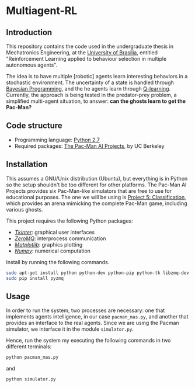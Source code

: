 Multiagent-RL
=============

Introduction
------------

This repository contains the code used in the undergraduate thesis in Mechatronics Engineering, at the [University of Brasilia](http://www.unb.br), entitled "Reinforcement Learning applied to behaviour selection in multiple autonomous agents".

The idea is to have multiple [robotic] agents learn interesting behaviors in a stochastic environment. The uncertainty of a state is handled through [Bayesian Programming](https://en.wikipedia.org/wiki/Bayesian_programming), and the he agents learn through [Q-learning](https://en.wikipedia.org/wiki/Q-learning). Currently, the approach is being tested in the predator-prey problem, a simplified multi-agent situation, to answer: __can the ghosts learn to get the Pac-Man?__

Code structure
--------------

* Programming language: [Python 2.7](http://www.python.org)
* Required packages: [The Pac-Man AI Projects](http://ai.berkeley.edu/project_overview.html), by UC Berkeley

Installation
------------

This assumes a GNU/Unix distribution (Ubuntu), but everything is in Pỳthon so the setup shouldn't be too different for other platforms. The Pac-Man AI Projects provides six Pac-Man-like simulators that are free to use for educational purposes. The one we will be using is [Project 5: Classification](http://ai.berkeley.edu/classification.html), which provides an arena mimicking the complete Pac-Man game, including various ghosts.

This project requires the following Python packages:

* *[Tkinter](https://docs.python.org/2/library/tkinter.html)*: graphical user interfaces
* *[ZeroMQ](http://zeromq.org/)*: interprocess communication
* *[Matplotlib](http://matplotlib.org/)*: graphics plotting
* *[Numpy](http://www.numpy.org/)*: numerical computation

Install by running the following commands.

```bash
sudo apt-get install python python-dev python-pip python-tk libzmq-dev python-matplotlib
sudo pip install pyzmq
```

Usage
-----

In order to run the system, two processes are necessary: one that implements agents intelligence, in our case `pacman_mas.py`, and another that provides an interface to the real agents. Since we are using the Pacman simulator, we interface it in the module `simulator.py`.

Hence, run the system my executing the following commands in two different terminals:

```bash
python pacman_mas.py
```

and

```bash
python simulator.py
```
